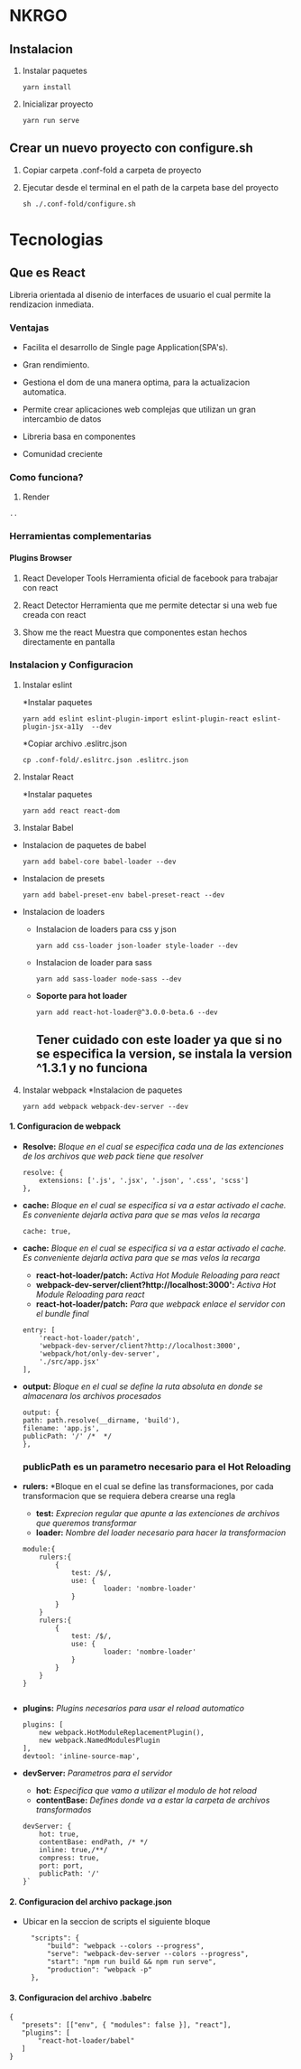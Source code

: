 # NKRGO
## Instalacion
1. Instalar paquetes
  
   `yarn install`

2. Inicializar proyecto
  
   `yarn run serve`
## Crear un nuevo proyecto con configure.sh
1. Copiar carpeta .conf-fold a carpeta de proyecto
  
2. Ejecutar desde el terminal en el path de la carpeta base del proyecto 
  
   `sh ./.conf-fold/configure.sh`

# Tecnologias
## Que es React
Libreria orientada al disenio de interfaces de usuario el cual permite la rendizacion inmediata.

### Ventajas
* Facilita el desarrollo de Single page Application(SPA's).

* Gran rendimiento.

* Gestiona el dom de una manera optima, para la actualizacion automatica.

* Permite crear aplicaciones web complejas que utilizan un gran intercambio de datos

* Libreria basa en componentes 

* Comunidad creciente

### Como funciona?
1. Render

```
..
```



### Herramientas complementarias
#### Plugins Browser
1. React Developer Tools
Herramienta oficial de facebook para trabajar con react

2. React Detector
Herramienta que me permite detectar si una web fue creada con react


3. Show me the react
Muestra que componentes estan hechos directamente en pantalla


### Instalacion y Configuracion
1. Instalar eslint
    
    *Instalar paquetes

   `yarn add eslint eslint-plugin-import eslint-plugin-react eslint-plugin-jsx-a11y  --dev`
    
    *Copiar archivo .eslitrc.json

    `cp .conf-fold/.eslitrc.json .eslitrc.json`

2. Instalar React

    *Instalar paquetes

    `yarn add react react-dom`

3. Instalar Babel
* Instalacion de paquetes de babel

  `yarn add babel-core babel-loader --dev`

* Instalacion de presets

  `yarn add babel-preset-env babel-preset-react --dev`

* Instalacion de loaders
   - Instalacion de loaders para css y json
    
     `yarn add css-loader json-loader style-loader --dev`
    
    - Instalacion de loader para sass
    
      `yarn add sass-loader node-sass --dev`
    
    - **Soporte para hot loader**

      `yarn add react-hot-loader@^3.0.0-beta.6 --dev`

    
      ## Tener cuidado con este loader ya que si no se especifica la version, se instala la version ^1.3.1 y no funciona


4. Instalar webpack
    *Instalacion de paquetes 
    
    `yarn add webpack webpack-dev-server --dev`


#### 1. Configuracion de webpack
+ **Resolve:** *Bloque en el cual se especifica cada una de las extenciones de los archivos que web pack tiene que resolver*
    ```  
    resolve: {
        extensions: ['.js', '.jsx', '.json', '.css', 'scss']
    },

    ```
+ **cache:** *Bloque en el cual se especifica si va a estar activado el cache. Es conveniente dejarla activa para que se mas velos la recarga*
    ```  
    cache: true,

    ```

+ **cache:** *Bloque en el cual se especifica si va a estar activado el cache. Es conveniente dejarla activa para que se mas velos la recarga*
    - **react-hot-loader/patch:**  *Activa Hot Module Reloading para react*
    - **webpack-dev-server/client?http://localhost:3000':**  *Activa Hot Module Reloading para react*
    - **react-hot-loader/patch:**  *Para que webpack enlace el servidor con el bundle final*

    ```  
    entry: [
        'react-hot-loader/patch', 
        'webpack-dev-server/client?http://localhost:3000', 
        'webpack/hot/only-dev-server', 
        './src/app.jsx'
    ],

    ```

+ **output:** *Bloque en el cual se define la ruta absoluta en donde se almacenara los archivos procesados*
    
    ```  
  output: {
    path: path.resolve(__dirname, 'build'),
    filename: 'app.js',
    publicPath: '/' /*  */
  },
    ```
    ### publicPath es un parametro necesario para el Hot Reloading

+ **rulers:** *Bloque en el cual se define las transformaciones, por cada transformacion que se requiera debera crearse una regla
   - **test:**  *Exprecion regular que apunte a las extenciones de archivos que queremos transformar*
   - **loader:**  *Nombre del loader necesario para hacer la transformacion* 
    
    ```  
    module:{
        rulers:{
            {
                test: /$/, 
                use: {
                        loader: 'nombre-loader'    
                }
            }
        }
        rulers:{
            {
                test: /$/, 
                use: {
                        loader: 'nombre-loader'    
                }
            }
        }
    }
     
    ```
+ **plugins:** *Plugins necesarios para usar el reload automatico*
    
    ```  
    plugins: [
        new webpack.HotModuleReplacementPlugin(),
        new webpack.NamedModulesPlugin
    ],
    devtool: 'inline-source-map',
    ```
+ **devServer:** *Parametros para el servidor*
   - **hot:**  *Especifica que vamo a utilizar el modulo de hot reload* 
   - **contentBase:**  *Defines donde va a estar la carpeta de archivos transformados* 

    ```  
    devServer: {
        hot: true,
        contentBase: endPath, /* */
        inline: true,/**/
        compress: true,
        port: port,
        publicPath: '/'
    }`
    ```

#### 2. Configuracion del archivo package.json
* Ubicar en la seccion de scripts el siguiente bloque
  ```
    "scripts": {
        "build": "webpack --colors --progress",
        "serve": "webpack-dev-server --colors --progress",
        "start": "npm run build && npm run serve",
        "production": "webpack -p"
    },

  ```
#### 3. Configuracion del archivo .babelrc
 ```
{
    "presets": [["env", { "modules": false }], "react"],
    "plugins": [
        "react-hot-loader/babel"
    ]
}
 ```

    